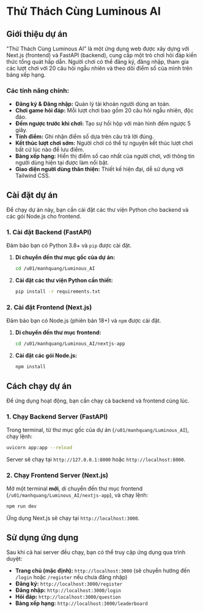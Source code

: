 # Thử Thách Cùng Luminous AI

## Giới thiệu dự án

"Thử Thách Cùng Luminous AI" là một ứng dụng web được xây dựng với Next.js (frontend) và FastAPI (backend), cung cấp một trò chơi hỏi đáp kiến thức tổng quát hấp dẫn. Người chơi có thể đăng ký, đăng nhập, tham gia các lượt chơi với 20 câu hỏi ngẫu nhiên và theo dõi điểm số của mình trên bảng xếp hạng.

### Các tính năng chính:

*   **Đăng ký & Đăng nhập:** Quản lý tài khoản người dùng an toàn.
*   **Chơi game hỏi đáp:** Mỗi lượt chơi bao gồm 20 câu hỏi ngẫu nhiên, độc đáo.
*   **Đếm ngược trước khi chơi:** Tạo sự hồi hộp với màn hình đếm ngược 5 giây.
*   **Tính điểm:** Ghi nhận điểm số dựa trên câu trả lời đúng.
*   **Kết thúc lượt chơi sớm:** Người chơi có thể tự nguyện kết thúc lượt chơi bất cứ lúc nào để lưu điểm.
*   **Bảng xếp hạng:** Hiển thị điểm số cao nhất của người chơi, với thông tin người dùng hiện tại được làm nổi bật.
*   **Giao diện người dùng thân thiện:** Thiết kế hiện đại, dễ sử dụng với Tailwind CSS.

## Cài đặt dự án

Để chạy dự án này, bạn cần cài đặt các thư viện Python cho backend và các gói Node.js cho frontend.

### 1. Cài đặt Backend (FastAPI)

Đảm bảo bạn có Python 3.8+ và `pip` được cài đặt.

1.  **Di chuyển đến thư mục gốc của dự án:**
    ```bash
    cd /u01/manhquang/Luminous_AI
    ```

2.  **Cài đặt các thư viện Python cần thiết:**
    ```bash
    pip install -r requirements.txt
    ```

### 2. Cài đặt Frontend (Next.js)

Đảm bảo bạn có Node.js (phiên bản 18+) và `npm` được cài đặt.

1.  **Di chuyển đến thư mục frontend:**
    ```bash
    cd /u01/manhquang/Luminous_AI/nextjs-app
    ```

2.  **Cài đặt các gói Node.js:**
    ```bash
    npm install
    ```

## Cách chạy dự án

Để ứng dụng hoạt động, bạn cần chạy cả backend và frontend cùng lúc.

### 1. Chạy Backend Server (FastAPI)

Trong terminal, từ thư mục gốc của dự án (`/u01/manhquang/Luminous_AI`), chạy lệnh:

```bash
uvicorn app:app --reload
```

Server sẽ chạy tại `http://127.0.0.1:8000` hoặc `http://localhost:8000`.

### 2. Chạy Frontend Server (Next.js)

Mở một terminal **mới**, di chuyển đến thư mục frontend (`/u01/manhquang/Luminous_AI/nextjs-app`), và chạy lệnh:

```bash
npm run dev
```

Ứng dụng Next.js sẽ chạy tại `http://localhost:3000`.

## Sử dụng ứng dụng

Sau khi cả hai server đều chạy, bạn có thể truy cập ứng dụng qua trình duyệt:

*   **Trang chủ (mặc định):** `http://localhost:3000` (sẽ chuyển hướng đến `/login` hoặc `/register` nếu chưa đăng nhập)
*   **Đăng ký:** `http://localhost:3000/register`
*   **Đăng nhập:** `http://localhost:3000/login`
*   **Hỏi đáp:** `http://localhost:3000/question`
*   **Bảng xếp hạng:** `http://localhost:3000/leaderboard`
